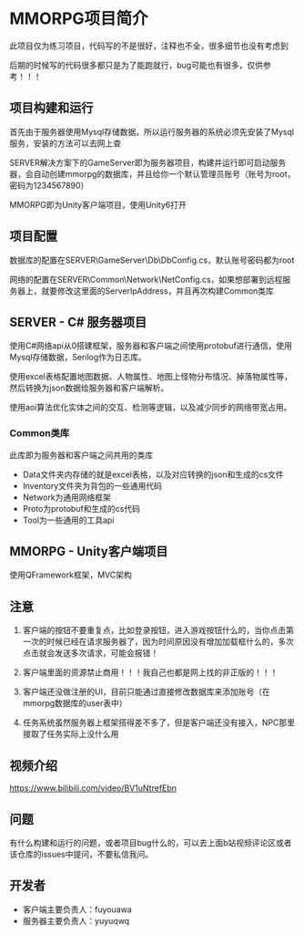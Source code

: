 # MMORPG项目简介
此项目仅为练习项目，代码写的不是很好，注释也不全，很多细节也没有考虑到

后期的时候写的代码很多都只是为了能跑就行，bug可能也有很多，仅供参考！！！

## 项目构建和运行

首先由于服务器使用Mysql存储数据，所以运行服务器的系统必须先安装了Mysql服务，安装的方法可以去网上查

SERVER解决方案下的GameServer即为服务器项目，构建并运行即可启动服务器，会自动创建mmorpg的数据库，并且给你一个默认管理员账号（账号为root，密码为1234567890）

MMORPG即为Unity客户端项目，使用Unity6打开

## 项目配置

数据库的配置在SERVER\GameServer\Db\DbConfig.cs，默认账号密码都为root

网络的配置在SERVER\Common\Network\NetConfig.cs，如果想部署到远程服务器上，就要修改这里面的ServerIpAddress，并且再次构建Common类库

## SERVER - C# 服务器项目

使用C#网络api从0搭建框架，服务器和客户端之间使用protobuf进行通信，使用Mysql存储数据，Serilog作为日志库。

使用excel表格配置地图数据、人物属性、地图上怪物分布情况、掉落物属性等，然后转换为json数据给服务器和客户端解析。

使用aoi算法优化实体之间的交互、检测等逻辑，以及减少同步的网络带宽占用。

### Common类库

此库即为服务器和客户端之间共用的类库

- Data文件夹内存储的就是excel表格，以及对应转换的json和生成的cs文件
- Inventory文件夹为背包的一些通用代码
- Network为通用网络框架
- Proto为protobuf和生成的cs代码
- Tool为一些通用的工具api

## MMORPG - Unity客户端项目

使用QFramework框架，MVC架构

## 注意

1. 客户端的按钮不要重复点，比如登录按钮，进入游戏按钮什么的，当你点击第一次的时候已经在请求服务器了，因为时间原因没有增加加载框什么的，多次点击就会发送多次请求，可能会报错！

2. 客户端里面的资源禁止商用！！！我自己也都是网上找的非正版的！！！
3. 客户端还没做注册的UI，目前只能通过直接修改数据库来添加账号（在mmorpg数据库的user表中）
4. 任务系统虽然服务器上框架搭得差不多了，但是客户端还没有接入，NPC那里接取了任务实际上没什么用

## 视频介绍

https://www.bilibili.com/video/BV1uNtrefEbn

## 问题

有什么构建和运行的问题，或者项目bug什么的，可以去上面b站视频评论区或者该仓库的issues中提问，不要私信我问。

## 开发者

- 客户端主要负责人：fuyouawa
- 服务器主要负责人：yuyuqwq
